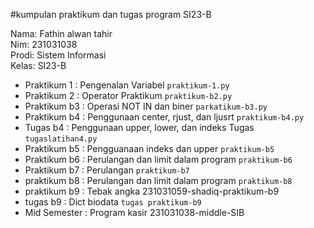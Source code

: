 #kumpulan praktikum dan tugas 
program SI23-B

<div>Nama: Fathin alwan tahir</div>
<div>Nim: 231031038</div>
<div>Prodi: Sistem Informasi</div>
<div>Kelas: SI23-B</div>

* Praktikum 1  : Pengenalan Variabel `praktikum-1.py`
* Praktikum 2  : Operator Praktikum `praktikum-b2.py`
* Praktikum b3 : Operasi NOT IN dan biner `parkatikum-b3.py`
* Praktikum b4 : Penggunaan center, rjust, dan ljusrt `praktikum-b4.py`
* Tugas b4     : Penggunaan upper, lower, dan indeks Tugas `tugaslatihan4.py`
* Praktikum b5 : Pengguanaan indeks dan upper `praktikum-b5`
* Praktikum b6 : Perulangan dan limit dalam program `praktikum-b6`
* Praktikum b7 : Perulangan `praktikum-b7`
* praktikum b8 : Perulangan dan limit dalam program `praktikum-b8`
* praktikum b9 : Tebak angka 231031059-shadiq-praktikum-b9
* tugas b9     : Dict biodata `tugas praktikum-b9`
* Mid Semester : Program kasir 231031038-middle-SIB
